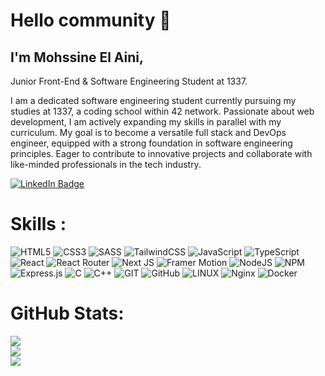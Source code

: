 <div align="left">
  <h1>Hello community 👋</h1>
  <h2>I'm Mohssine El Aini,</h2>
  <p></p>Junior Front-End & Software Engineering Student at 1337.</p>

  <p>I am a dedicated software engineering student currently pursuing my studies at 1337, a coding school within 42       network. Passionate about web development, I am actively expanding my skills in parallel with my curriculum. My goal is to become a   versatile full stack and DevOps engineer, equipped with a strong foundation in software engineering principles. Eager to contribute to innovative projects and collaborate with like-minded professionals in the tech industry.</p>
  <a href="https://linkedin.com/in/elainimohssine">
    <img src="https://img.shields.io/badge/LinkedIn-blue?style=for-the-badge&logo=linkedin&logoColor=white" alt="LinkedIn Badge"/>
  </a>
<!--   <a  href="https://github.com/oakoudad/badge42"><img src="https://badge.mediaplus.ma/black/mel-aini" alt="mel-aini's 42 stats" /></a> -->
  <h1>Skills : </h1>

![HTML5](https://img.shields.io/badge/html5-%23E34F26.svg?style=for-the-badge&logo=html5&logoColor=white) ![CSS3](https://img.shields.io/badge/css3-%231572B6.svg?style=for-the-badge&logo=css3&logoColor=white) ![SASS](https://img.shields.io/badge/SASS-hotpink.svg?style=for-the-badge&logo=SASS&logoColor=white) ![TailwindCSS](https://img.shields.io/badge/tailwindcss-%2338B2AC.svg?style=for-the-badge&logo=tailwind-css&logoColor=white) ![JavaScript](https://img.shields.io/badge/javascript-%23323330.svg?style=for-the-badge&logo=javascript&logoColor=%23F7DF1E) ![TypeScript](https://img.shields.io/badge/typescript-%23007ACC.svg?style=for-the-badge&logo=typescript&logoColor=white) ![React](https://img.shields.io/badge/react-%2320232a.svg?style=for-the-badge&logo=react&logoColor=%2361DAFB) ![React Router](https://img.shields.io/badge/React_Router-CA4245?style=for-the-badge&logo=react-router&logoColor=white) ![Next JS](https://img.shields.io/badge/Next-black?style=for-the-badge&logo=next.js&logoColor=white) ![Framer Motion](https://img.shields.io/badge/Framer%20Motion-%23d2c.svg?style=for-the-badge&logo=framer&logoColor=black) ![NodeJS](https://img.shields.io/badge/node.js-6DA55F?style=for-the-badge&logo=node.js&logoColor=white) ![NPM](https://img.shields.io/badge/NPM-%23000000.svg?style=for-the-badge&logo=npm&logoColor=white) ![Express.js](https://img.shields.io/badge/express.js-%23404d59.svg?style=for-the-badge&logo=express&logoColor=%2361DAFB) ![C](https://img.shields.io/badge/c-%2300599C.svg?style=for-the-badge&logo=c&logoColor=white) ![C++](https://img.shields.io/badge/c++-%2300599C.svg?style=for-the-badge&logo=c%2B%2B&logoColor=white) ![GIT](https://img.shields.io/badge/Git-fc6d26?style=for-the-badge&logo=git&logoColor=white) ![GitHub](https://img.shields.io/badge/GitHub-%23121011.svg?style=for-the-badge&logo=github&logoColor=white) ![LINUX](https://img.shields.io/badge/Linux-FCC624?style=for-the-badge&logo=linux&logoColor=black) ![Nginx](https://img.shields.io/badge/nginx-%23009639.svg?style=for-the-badge&logo=nginx&logoColor=white) ![Docker](https://img.shields.io/badge/docker-%230db7ed.svg?style=for-the-badge&logo=docker&logoColor=white)


# GitHub Stats:
![](https://github-readme-stats.vercel.app/api?username=mel-aini&theme=react&hide_border=true&include_all_commits=false&count_private=false)<br/>
![](https://github-readme-streak-stats.herokuapp.com/?user=mel-aini&theme=react&hide_border=true)<br/>
![](https://github-readme-stats.vercel.app/api/top-langs/?username=mel-aini&theme=react&hide_border=true&include_all_commits=false&count_private=false&layout=compact)

<!-- Proudly created with GPRM ( https://gprm.itsvg.in ) -->
</div>
